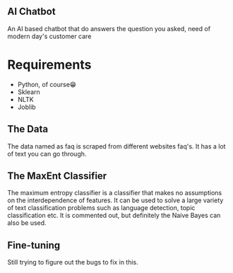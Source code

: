 ## AI Chatbot
An AI based chatbot that do answers the question you asked, need of modern day's customer care

# Requirements
-	Python, of course😁
-	Sklearn
-	NLTK
-	Joblib
	

## The Data
The data named as faq is scraped from different websites faq's. It has a lot of text you can go through.

## The MaxEnt Classifier
The maximum entropy classifier is a classifier that makes no assumptions on the interdependence of 
features. It can be used to solve a large variety of text classification problems such as language 
detection, topic classification etc. It is commented out, but definitely the Naive Bayes can also be used.

## Fine-tuning
Still trying to figure out the bugs to fix in this.


